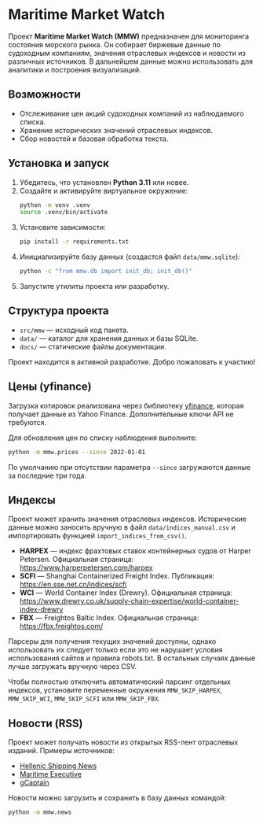 # Maritime Market Watch

Проект **Maritime Market Watch (MMW)** предназначен для мониторинга состояния морского рынка. Он собирает биржевые данные по судоходным компаниям, значения отраслевых индексов и новости из различных источников. В дальнейшем данные можно использовать для аналитики и построения визуализаций.

## Возможности
- Отслеживание цен акций судоходных компаний из наблюдаемого списка.
- Хранение исторических значений отраслевых индексов.
- Сбор новостей и базовая обработка текста.

## Установка и запуск
1. Убедитесь, что установлен **Python 3.11** или новее.
2. Создайте и активируйте виртуальное окружение:
   ```bash
   python -m venv .venv
   source .venv/bin/activate
   ```
3. Установите зависимости:
   ```bash
   pip install -r requirements.txt
   ```
4. Инициализируйте базу данных (создастся файл `data/mmw.sqlite`):
   ```bash
   python -c "from mmw.db import init_db; init_db()"
   ```
5. Запустите утилиты проекта или разработку.

## Структура проекта
- `src/mmw` — исходный код пакета.
- `data/` — каталог для хранения данных и базы SQLite.
- `docs/` — статические файлы документации.

Проект находится в активной разработке. Добро пожаловать к участию!

## Цены (yfinance)
Загрузка котировок реализована через библиотеку [yfinance](https://github.com/ranaroussi/yfinance), которая получает данные из Yahoo Finance. Дополнительные ключи API не требуются.

Для обновления цен по списку наблюдения выполните:

```bash
python -m mmw.prices --since 2022-01-01
```

По умолчанию при отсутствии параметра `--since` загружаются данные за последние три года.

## Индексы
Проект может хранить значения отраслевых индексов. Исторические данные можно заносить вручную в файл `data/indices_manual.csv` и импортировать функцией `import_indices_from_csv()`.

- **HARPEX** — индекс фрахтовых ставок контейнерных судов от Harper Petersen. Официальная страница: https://www.harperpetersen.com/harpex
- **SCFI** — Shanghai Containerized Freight Index. Публикация: https://en.sse.net.cn/indices/scfi
- **WCI** — World Container Index (Drewry). Официальная страница: https://www.drewry.co.uk/supply-chain-expertise/world-container-index-drewry
- **FBX** — Freightos Baltic Index. Официальная страница: https://fbx.freightos.com/

Парсеры для получения текущих значений доступны, однако использовать их следует только если это не нарушает условия использования сайтов и правила robots.txt. В остальных случаях данные лучше загружать вручную через CSV.

Чтобы полностью отключить автоматический парсинг отдельных индексов, установите переменные окружения `MMW_SKIP_HARPEX`, `MMW_SKIP_WCI`, `MMW_SKIP_SCFI` или `MMW_SKIP_FBX`.

## Новости (RSS)
Проект может получать новости из открытых RSS-лент отраслевых изданий.
Примеры источников:

- [Hellenic Shipping News](https://www.hellenicshippingnews.com/feed/)
- [Maritime Executive](https://www.maritime-executive.com/rss)
- [gCaptain](https://gcaptain.com/feed/)

Новости можно загрузить и сохранить в базу данных командой:

```bash
python -m mmw.news
```
